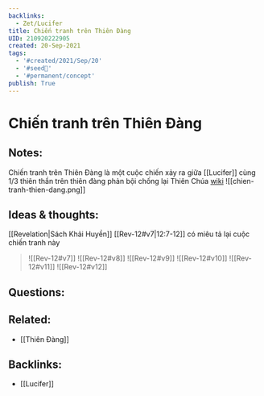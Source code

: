 ```yaml
---
backlinks:
  - Zet/Lucifer
title: Chiến tranh trên Thiên Đàng
UID: 210920222905
created: 20-Sep-2021
tags:
  - '#created/2021/Sep/20'
  - '#seed🥜'
  - '#permanent/concept'
publish: True
---
```

# Chiến tranh trên Thiên Đàng

## Notes:
Chiến tranh trên Thiên Đàng là một cuộc chiến xảy ra giữa [[Lucifer]] cùng 1/3 thiên thần trên thiên đàng phản bội chống lại Thiên Chúa [wiki](https://vi.wikipedia.org/wiki/Chi%E1%BA%BFn_tranh_tr%C3%AAn_Thi%C3%AAn_%C4%91%C3%A0ng)
![[chien-tranh-thien-dang.png]]

## Ideas & thoughts:
[[Revelation|Sách Khải Huyền]] [[Rev-12#v7|12:7-12]] có miêu tả lại cuộc chiến tranh này
> ![[Rev-12#v7]]
![[Rev-12#v8]]
![[Rev-12#v9]]
![[Rev-12#v10]]
![[Rev-12#v11]]
![[Rev-12#v12]]

## Questions:

## Related:
- [[Thiên Đàng]]
## Backlinks:
- [[Lucifer]]
